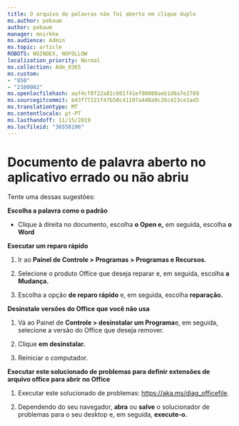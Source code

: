 ```yaml
---
title: O arquivo de palavras não foi aberto em clique duplo
ms.author: pebaum
author: pebaum
manager: mnirkhe
ms.audience: Admin
ms.topic: article
ROBOTS: NOINDEX, NOFOLLOW
localization_priority: Normal
ms.collection: Adm_O365
ms.custom:
- "850"
- "2100002"
ms.openlocfilehash: aaf4cf8f22a81c601f41ef00080aeb1d8a7e2789
ms.sourcegitcommit: b43f77221f47b50c41197a448a9c26c423ce1ad5
ms.translationtype: MT
ms.contentlocale: pt-PT
ms.lasthandoff: 11/15/2019
ms.locfileid: "36558196"
---
```

# <a name="word-document-opened-in-the-wrong-app-or-didnt-open"></a>Documento de palavra aberto no aplicativo errado ou não abriu

Tente uma dessas sugestões:

**Escolha a palavra como o padrão**

- Clique à direita no documento, escolha **o Open e,** em seguida, escolha **o Word**

**Executar um reparo rápido**

1. Ir ao **Painel de Controle > Programas > Programas e Recursos.**

2. Selecione o produto Office que deseja reparar e, em seguida, escolha **a Mudança.**

3. Escolha a opção **de reparo rápido** e, em seguida, escolha **reparação.**

**Desinstale versões do Office que você não usa**

1. Vá ao Painel de **Controle > desinstalar um Programa**e, em seguida, selecione a versão do Office que deseja remover.

2. Clique **em desinstalar.**

3. Reiniciar o computador.

**Executar este solucionado de problemas para definir extensões de arquivo office para abrir no Office**

1. Executar este solucionado de problemas: https://aka.ms/diag_officefile.

2. Dependendo do seu navegador, **abra** ou **salve** o solucionador de problemas para o seu desktop e, em seguida, **execute-o.**
